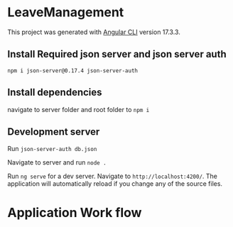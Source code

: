 # LeaveManagement

This project was generated with [Angular CLI](https://github.com/angular/angular-cli) version 17.3.3.
## Install Required json server and json server auth
`npm i json-server@0.17.4 json-server-auth`

## Install dependencies
navigate to server folder and root folder to
`npm i`

## Development server

Run `json-server-auth db.json`

Navigate to server and run `node .`

Run `ng serve` for a dev server. Navigate to `http://localhost:4200/`. The application will automatically reload if you change any of the source files.


# Application Work flow



